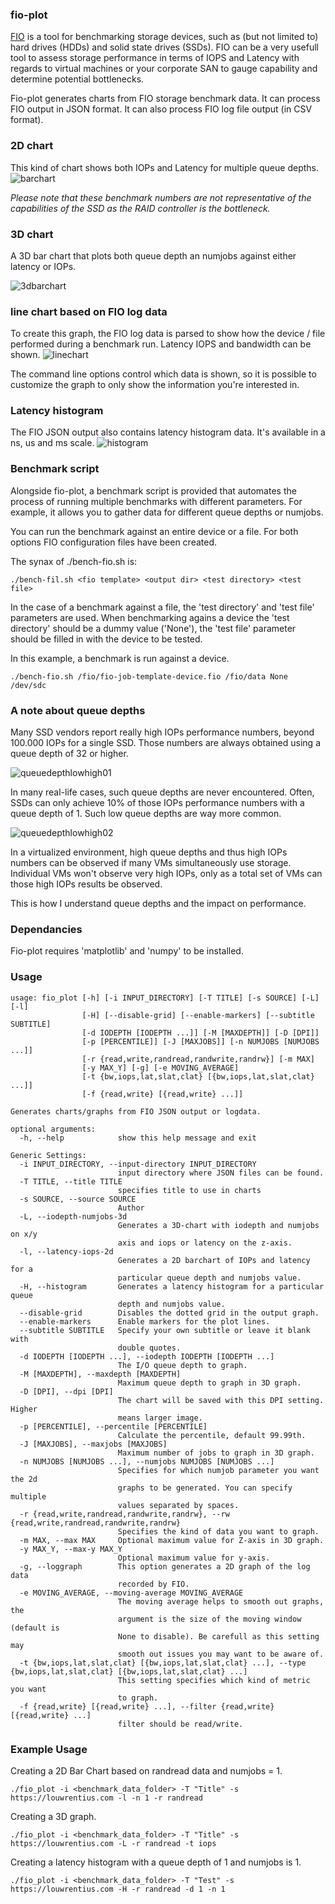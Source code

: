 ### fio-plot

[FIO][fio] is a tool for benchmarking storage devices, such as (but not limited to) hard drives (HDDs) and solid state drives (SSDs). FIO can be a very usefull tool to assess storage performance in terms of IOPS and Latency with regards to virtual machines or your corporate SAN to gauge capability and determine potential bottlenecks.

Fio-plot generates charts from FIO storage benchmark data. It can process FIO output in JSON format. It can also process FIO log file output (in CSV format).

[fio]: https://github.com/axboe/fio

### 2D chart 
This kind of chart shows both IOPs and Latency for multiple queue depths.
![barchart][queuedepthlowhigh01]

*Please note that these benchmark numbers are not representative of the capabilities of the SSD as the RAID controller is the bottleneck.*

### 3D chart
A 3D bar chart that plots both queue depth an numjobs against either latency or IOPs.

![3dbarchart][3dbarchart]

[3dbarchart]: https://louwrentius.com/static/images/servermdadmraid5-3d.png


### line chart based on FIO log data
To create this graph, the FIO log data is parsed to show how the device / file
performed during a benchmark run. Latency IOPS and bandwidth can be shown. 
![linechart][queuedepthlowhigh03]

The command line options control which data is shown, so it is possible to
customize the graph to only show the information you're interested in.

### Latency histogram 
The FIO JSON output also contains latency histogram data. It's available in a ns, us and ms scale.
![histogram][histogram]

[histogram]: https://louwrentius.com/static/images/histogram01.png

### Benchmark script
Alongside fio-plot, a benchmark script is provided that automates the process of running multiple benchmarks with different parameters. For example, it allows
you to gather data for different queue depths or numjobs. 

You can run the benchmark against an entire device or a file. For both options
FIO configuration files have been created.

The synax of ./bench-fio.sh is:

	./bench-fil.sh <fio template> <output dir> <test directory> <test file>
	
In the case of a benchmark against a file, the 'test directory' and 'test file'
parameters are used. When benchmarking agains a device the 'test directory' should be a dummy value ('None'), the 'test file' parameter should be filled in with 
the device to be tested. 

In this example, a benchmark is run against a device. 

	./bench-fio.sh /fio/fio-job-template-device.fio /fio/data None /dev/sdc

[barchart]: 1 
[3dbarchart]: 2
[linechart]: 3
[histogram]: 4

### A note about queue depths
Many SSD vendors report really high IOPs performance numbers, beyond 100.000 IOPs for a single SSD. Those numbers are always obtained using a queue depth of 32 or higher. 

![queuedepthlowhigh01][queuedepthlowhigh01]

[queuedepthlowhigh01]: https://louwrentius.com/static/images/impactofqueuedepth.png

In many real-life cases, such queue depths are never
encountered. Often, SSDs can only achieve 10% of those IOPs performance numbers with a queue depth of 1. Such low queue depths are way more common. 

![queuedepthlowhigh02][queuedepthlowhigh02]

[queuedepthlowhigh02]: https://louwrentius.com/static/images/impactofqueuedepth02.png

[queuedepthlowhigh03]: https://louwrentius.com/static/images/impactofqueuedepth03.png

In a virtualized environment, high queue depths and thus high IOPs numbers can be observed if many VMs simultaneously use storage. Individual VMs won't observe very high IOPs, only as a total set of VMs can those high IOPs results be observed.

This is how I understand queue depths and the impact on performance.

### Dependancies

Fio-plot requires 'matplotlib' and 'numpy' to be installed.

### Usage

	usage: fio_plot [-h] [-i INPUT_DIRECTORY] [-T TITLE] [-s SOURCE] [-L] [-l]
					[-H] [--disable-grid] [--enable-markers] [--subtitle SUBTITLE]
					[-d IODEPTH [IODEPTH ...]] [-M [MAXDEPTH]] [-D [DPI]]
					[-p [PERCENTILE]] [-J [MAXJOBS]] [-n NUMJOBS [NUMJOBS ...]]
					[-r {read,write,randread,randwrite,randrw}] [-m MAX]
					[-y MAX_Y] [-g] [-e MOVING_AVERAGE]
					[-t {bw,iops,lat,slat,clat} [{bw,iops,lat,slat,clat} ...]]
					[-f {read,write} [{read,write} ...]]

	Generates charts/graphs from FIO JSON output or logdata.

	optional arguments:
	  -h, --help            show this help message and exit

	Generic Settings:
	  -i INPUT_DIRECTORY, --input-directory INPUT_DIRECTORY
							input directory where JSON files can be found.
	  -T TITLE, --title TITLE
							specifies title to use in charts
	  -s SOURCE, --source SOURCE
							Author
	  -L, --iodepth-numjobs-3d
							Generates a 3D-chart with iodepth and numjobs on x/y
							axis and iops or latency on the z-axis.
	  -l, --latency-iops-2d
							Generates a 2D barchart of IOPs and latency for a
							particular queue depth and numjobs value.
	  -H, --histogram       Generates a latency histogram for a particular queue
							depth and numjobs value.
	  --disable-grid        Disables the dotted grid in the output graph.
	  --enable-markers      Enable markers for the plot lines.
	  --subtitle SUBTITLE   Specify your own subtitle or leave it blank with
							double quotes.
	  -d IODEPTH [IODEPTH ...], --iodepth IODEPTH [IODEPTH ...]
							The I/O queue depth to graph.
	  -M [MAXDEPTH], --maxdepth [MAXDEPTH]
							Maximum queue depth to graph in 3D graph.
	  -D [DPI], --dpi [DPI]
							The chart will be saved with this DPI setting. Higher
							means larger image.
	  -p [PERCENTILE], --percentile [PERCENTILE]
							Calculate the percentile, default 99.99th.
	  -J [MAXJOBS], --maxjobs [MAXJOBS]
							Maximum number of jobs to graph in 3D graph.
	  -n NUMJOBS [NUMJOBS ...], --numjobs NUMJOBS [NUMJOBS ...]
							Specifies for which numjob parameter you want the 2d
							graphs to be generated. You can specify multiple
							values separated by spaces.
	  -r {read,write,randread,randwrite,randrw}, --rw {read,write,randread,randwrite,randrw}
							Specifies the kind of data you want to graph.
	  -m MAX, --max MAX     Optional maximum value for Z-axis in 3D graph.
	  -y MAX_Y, --max-y MAX_Y
							Optional maximum value for y-axis.
	  -g, --loggraph        This option generates a 2D graph of the log data
							recorded by FIO.
	  -e MOVING_AVERAGE, --moving-average MOVING_AVERAGE
							The moving average helps to smooth out graphs, the
							argument is the size of the moving window (default is
							None to disable). Be carefull as this setting may
							smooth out issues you may want to be aware of.
	  -t {bw,iops,lat,slat,clat} [{bw,iops,lat,slat,clat} ...], --type {bw,iops,lat,slat,clat} [{bw,iops,lat,slat,clat} ...]
							This setting specifies which kind of metric you want
							to graph.
	  -f {read,write} [{read,write} ...], --filter {read,write} [{read,write} ...]
							filter should be read/write.


### Example Usage

Creating a 2D Bar Chart based on randread data and numjobs = 1.

    ./fio_plot -i <benchmark_data_folder> -T "Title" -s https://louwrentius.com -l -n 1 -r randread

Creating a 3D graph. 

    ./fio_plot -i <benchmark_data_folder> -T "Title" -s https://louwrentius.com -L -r randread -t iops
    
Creating a latency histogram with a queue depth of 1 and numjobs is 1.

    ./fio_plot -i <benchmark_data_folder> -T "Test" -s https://louwrentius.com -H -r randread -d 1 -n 1

